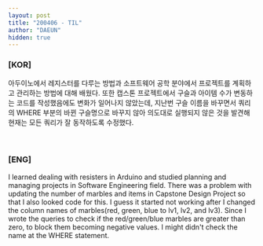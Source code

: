 ```yaml
---
layout: post
title: "200406 - TIL"
author: "DAEUN"
hidden: true
---
```


### [KOR]
아두이노에서 레지스터를 다루는 방법과 소프트웨어 공학 분야에서 프로젝트를 계획하고 관리하는 방법에 대해 배웠다. 또한 캡스톤 프로젝트에서 구슬과 아이템 수가 변동하는 코드를 작성했음에도 변화가 일어나지 않았는데, 지난번 구슬 이름을 바꾸면서 쿼리의 WHERE 부분의 바뀐 구슬명으로 바꾸지 않아 의도대로 실행되지 않은 것을 발견해 현재는 모든 쿼리가 잘 동작하도록 수정했다.
<br><br><br>
### [ENG]
I learned dealing with resisters in Arduino and studied planning and managing projects in Software Engineering field. There was a problem with updating the number of marbles and items in Capstone Design Project so that I also looked code for this. I guess it started not working after I changed the column names of marbles(red, green, blue to lv1, lv2, and lv3). Since I wrote the queries to check if the red/green/blue marbles are greater than zero, to block them becoming negative values. I might didn't check the name at the WHERE statement.